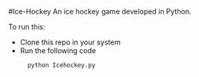 #Ice-Hockey
An ice hockey game developed in Python.

To run this:
- Clone this repo in your system
- Run the following code
  ```
    python Icehockey.py
  ```
